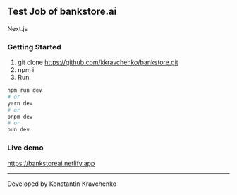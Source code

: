 ## Test Job of bankstore.ai

Next.js

### Getting Started

1. git clone https://github.com/kkravchenko/bankstore.git
2. npm i
3. Run:

```bash
npm run dev
# or
yarn dev
# or
pnpm dev
# or
bun dev
```

### Live demo

https://bankstoreai.netlify.app

---

Developed by Konstantin Kravchenko
